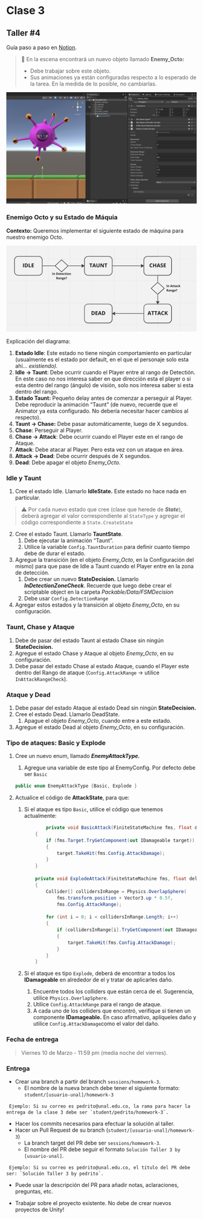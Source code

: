 # Clase 3

## Taller #4

Guía paso a paso en [Notion](https://allie-joe.notion.site/Enemy-AI-07c73d9ef96e466591c7915c1d367e60).

> 🚨 En la escena encontrará un nuevo objeto llamado **Enemy_Octo:**
>  - Debe trabajar sobre este objeto.
>  - Sus animaciones ya están configuradas respecto a lo esperado de la tarea. En la medida de lo posible, no cambiarlas.

![EnemyOcto](./EnemyOcto.png)


### Enemigo Octo y su Estado de Máquia

**Contexto:** Queremos implementar el siguiente estado de máquina para nuestro enemigo Octo.

![OctoFSM](./OctoFSM.png)

Explicación del diagrama:

1. **Estado Idle**: Este estado no tiene ningún comportamiento en particular (usualmente es el estado por default, en el que el personaje solo esta ahí… *existiendo).*
2. **Idle → Taunt**: Debe ocurrir cuando el Player entre al rango de Detectión. En este caso no nos interesa saber en que dirección esta el player o si esta dentro del rango (ángulo) de visión, solo nos interesa saber si esta dentro del rango.
3. **Estado Taunt:** Pequeño delay antes de comenzar a perseguir al Player. Debe reproducir la animación “Taunt” (de nuevo, recuerde que el Animator ya esta configurado. No debería necesitar hacer cambios al respecto).
4. **Taunt → Chase:** Debe pasar automáticamente, luego de X segundos.
5. **Chase**: Perseguir al Player.
6. **Chase → Attack**: Debe ocurrir cuando el Player este en el rango de Ataque.
7. **Attack**: Debe atacar al Player. Pero esta vez con un ataque en área.
8. **Attack → Dead**: Debe ocurrir después de X segundos.
9. **Dead**: Debe apagar el objeto *Enemy_Octo*.

### Idle y Taunt

1. Cree el estado Idle. Llamarlo **IdleState.** Este estado no hace nada en particular.
    
> ⚠️ Por cada nuevo estado que cree (clase que herede de ***State***), deberá agregar el valor correspondiente al `StateType` y agregar el código correspondiente a `State.CreateState`

2. Cree el estado Taunt. Llamarlo **TauntState**.
    1. Debe ejecutar la animación “Taunt”.
    2. Utilice la variable `Config.TauntDuration` para definir cuanto tiempo debe de durar el estado.
3. Agregue la transición (en el objeto *Enemy_Octo*, en la Configuración del mismo) para que pase de Idle a Taunt cuando el Player entre en la zona de detección.
    1. Debe crear un nuevo **StateDecision.** Llamarlo ***InDetectionZoneCheck***. Recuerde que luego debe crear el scriptable object en la carpeta *Packable/Data/FSMDecision*
    2. Debe usar `Config.DetectionRange`
4. Agregar estos estados y la transición al objeto *Enemy_Octo*, en su configuración.

### **Taunt, Chase y Ataque**

1. Debe de pasar del estado Taunt al estado Chase sin ningún **StateDecision.**
2. Agregue el estado Chase y Ataque al objeto *Enemy_Octo*, en su configuración.
3. Debe pasar del estado Chase al estado Ataque, cuando el Player este dentro del Rango de ataque (`Config.AttackRange` → utilice `InAttackRangeCheck`).

### Ataque y Dead

1. Debe pasar del estado Ataque al estado Dead sin ningún **StateDecision.**
2. Cree el estado Dead. Llamarlo DeadState.
    1. Apague el objeto *Enemy_Octo*, cuando entre a este estado.
3. Agregue el estado Dead al objeto *Enemy_Octo*, en su configuración.

### Tipo de ataques: Basic y Explode

1. Cree un nuevo enum, llamado ***EnemyAttackType.*** 
    1. Agregue una variable de este tipo al EnemyConfig. Por defecto debe ser `Basic`
    
    ```csharp
    public enum EnemyAttackType {Basic, Explode }
    ```
    
2. Actualice el código de **AttackState**, para que:
    1. Si el ataque es tipo `Basic`, utilice el código que tenemos actualmente:
        
        ```csharp
                private void BasicAttack(FiniteStateMachine fms, float deltaTime)
            {
                if (fms.Target.TryGetComponent(out IDamageable target))
                {
                    target.TakeHit(fms.Config.AttackDamage);
                }
            }
        
            private void ExplodeAttack(FiniteStateMachine fms, float deltaTime)
            {
                Collider[] collidersInRange = Physics.OverlapSphere(
                    fms.transform.position + Vector3.up * 0.5f, 
                    fms.Config.AttackRange);
        
                for (int i = 0; i < collidersInRange.Length; i++)
                {
                    if (collidersInRange[i].TryGetComponent(out IDamageable target))
                    {
                        target.TakeHit(fms.Config.AttackDamage);
                    }
                }
            }
        ```
        
    2. Si el ataque es tipo `Explode`, deberá de encontrar a todos los **IDamageable** en alrededor de el y tratar de aplicarles daño.
        1. Encuentre todos los colliders que están cerca de el. Sugerencia, utilice `Physics.OverlapSphere`.
        2. Utilice `Config.AttackRange` para el rango de ataque.
        3. A cada uno de los colliders que encontró, verifique si tienen un componente **IDamageable.** En caso afirmativo, aplíqueles daño y utilice `Config.AttackDamage`como el valor del daño.
        

### Fecha de entrega
> Viernes 10 de Marzo - 11:59 pm (media noche del viernes).

### Entrega
- Crear una branch a partir del branch `sessions/homework-3`.
  - El nombre de la nueva branch debe tener el siguiente formato: `student/[usuario-unal]/homework-3`
```
 Ejemplo: Si su correo es pedrito@unal.edu.co, la rama para hacer la entrega de la clase 3 debe ser `student/pedrito/homework-3`.
```
- Hacer los commits necesarios para efectuar la solución al taller.
- Hacer un Pull Request de su branch (`student/[usuario-unal]/homework-3`)
  - La branch target del PR debe ser `sessions/homework-3`.
  - El nombre del PR debe seguir el formato `Solución Taller 3 by [usuario-unal]`. 
```
 Ejemplo: Si su correo es pedrito@unal.edu.co, el título del PR debe ser: `Solución Taller 3 by pedrito`.
```
  - Puede usar la descripción del PR para añadir notas, aclaraciones, preguntas, etc.

- Trabajar sobre el proyecto existente. No debe de crear nuevos proyectos de Unity!
